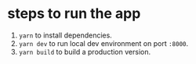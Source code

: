 # steps to run the app
1. `yarn` to install dependencies.
2. `yarn dev` to run local dev environment on port `:8000`.
3. `yarn build` to build a production version.
